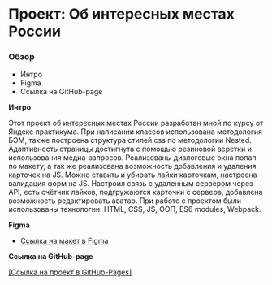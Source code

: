 # Проект: Об интересных местах России

### Обзор
* Интро
* Figma
* Ссылка на GitHub-page

**Интро**

Этот проект об интересных местах России разработан мной по курсу от Яндекс практикума.
При написании классов использована методология БЭМ, также построена структура стилей css по методологии Nested.
Адаптивность страницы достигнута с помощью резиновой верстки и использования медиа-запросов.
Реализованы диалоговые окна попап по макету, а так же реализована возможность добавления и удаления карточек на JS.
Можно ставить и убирать лайки карточкам, настроена валидация форм на JS.
Настроил связь с удаленным сервером через API, есть счётчик лайков, подгружаются карточки с сервера, добавлена возможность редактировать аватар.
При работе с проектом были использованы технологии: HTML, CSS, JS, ООП, ES6 modules, Webpack.

**Figma**

* [Ссылка на макет в Figma](https://www.figma.com/file/2cn9N9jSkmxD84oJik7xL7/JavaScript.-Sprint-4?node-id=0%3A1)

**Ссылка на GitHub-page**

[[Ссылка на проект в GitHub-Pages]](https://rumniwomg.github.io/mesto/)
